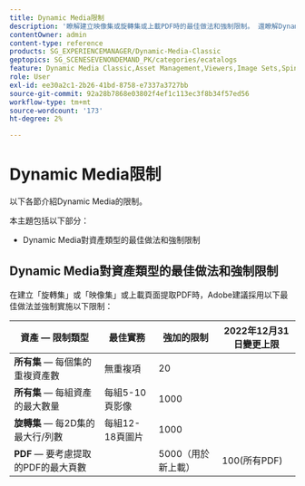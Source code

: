 ```yaml
---
title: Dynamic Media限制
description: '瞭解建立映像集或旋轉集或上載PDF時的最佳做法和強制限制。 還瞭解Dynamic Media查看器不支援的Web瀏覽器和作業系統組合。 '
contentOwner: admin
content-type: reference
products: SG_EXPERIENCEMANAGER/Dynamic-Media-Classic
geptopics: SG_SCENESEVENONDEMAND_PK/categories/ecatalogs
feature: Dynamic Media Classic,Asset Management,Viewers,Image Sets,Spin Sets,eCatalog
role: User
exl-id: ee30a2c1-2b26-41bd-8758-e7337a3727bb
source-git-commit: 92a28b7868e03802f4ef1c113ec3f8b34f57ed56
workflow-type: tm+mt
source-wordcount: '173'
ht-degree: 2%

---
```


# Dynamic Media限制

以下各節介紹Dynamic Media的限制。

本主題包括以下部分：

* Dynamic Media對資產類型的最佳做法和強制限制

<!-- * Unsupported web browser and operating system combinations for Dynamic Media Viewers -->

## Dynamic Media對資產類型的最佳做法和強制限制

在建立「旋轉集」或「映像集」或上載頁面提取PDF時，Adobe建議採用以下最佳做法並強制實施以下限制：

<!-- | **Image** - Number of Smart Crops per image | 5 | 100 |  | -->

| 資產 — 限制類型 | 最佳實務 | 強加的限制 | 2022年12月31日變更上限 |
| --- | --- | --- | --- |
| **所有集**  — 每個集的重複資產數 | 無重複項 | 20 |  |
| **所有集**  — 每組資產的最大數量 | 每組5-10頁影像 | 1000 |
| **旋轉集**  — 每2D集的最大行/列數 | 每組12-18頁圖片 | 1000 |
| **PDF**  — 要考慮提取的PDF的最大頁數 |  | 5000（用於新上載） | 100(所有PDF) |

<!-- See also [Dynamic Media limitations](/help/limitations.md) -->

<!-- ## Unsupported web browser and operating system combinations for Dynamic Media Viewers

Dynamic Media Viewers do not support following combinations of web browser and operating system.

* Internet Explorer 11 + Windows 7
* Internet Explorer 11 + Windows 8.1
* Internet Explorer 11 + Windows Phone 8.1
* Internet Explorer 11 + Windows Phone 8.1 Update
* Safari 6 + iOS 6.0.1
* Safari 7 + iOS 7.1
* Safari 7 + macOS X 10.9 Mavericks
* Safari 8 + iOS 8.4
* Safari 8 + macOS X 10.10 Yosemite -->


